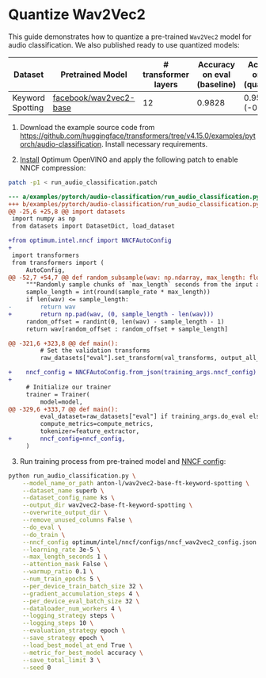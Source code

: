 # Quantize Wav2Vec2

This guide demonstrates how to quantize a pre-trained `Wav2Vec2` model for audio classification. We also published ready to use quantized models:

| Dataset | Pretrained Model | # transformer layers | Accuracy on eval (baseline) | Accuracy on eval (quantized) | Download |
|---------|------------------|----------------------|-----------------------------|----------------------------------------|----------|
| Keyword Spotting | [facebook/wav2vec2-base](https://huggingface.co/facebook/wav2vec2-base) | 12 | 0.9828 | 0.9553 (-0.0274) | [here](https://huggingface.co/dkurt/wav2vec2-base-ft-keyword-spotting-int8) |


1. Download the example source code from https://github.com/huggingface/transformers/tree/v4.15.0/examples/pytorch/audio-classification. Install necessary requirements.

2. [Install](../README.md#NNCF) Optimum OpenVINO and apply the following patch to enable NNCF compression:

```bash
patch -p1 < run_audio_classification.patch
```

```patch
--- a/examples/pytorch/audio-classification/run_audio_classification.py
+++ b/examples/pytorch/audio-classification/run_audio_classification.py
@@ -25,6 +25,8 @@ import datasets
 import numpy as np
 from datasets import DatasetDict, load_dataset

+from optimum.intel.nncf import NNCFAutoConfig
+
 import transformers
 from transformers import (
     AutoConfig,
@@ -52,7 +54,7 @@ def random_subsample(wav: np.ndarray, max_length: float, sample_rate: int = 1600
     """Randomly sample chunks of `max_length` seconds from the input audio"""
     sample_length = int(round(sample_rate * max_length))
     if len(wav) <= sample_length:
-        return wav
+        return np.pad(wav, (0, sample_length - len(wav)))
     random_offset = randint(0, len(wav) - sample_length - 1)
     return wav[random_offset : random_offset + sample_length]

@@ -321,6 +323,8 @@ def main():
         # Set the validation transforms
         raw_datasets["eval"].set_transform(val_transforms, output_all_columns=False)

+    nncf_config = NNCFAutoConfig.from_json(training_args.nncf_config)
+
     # Initialize our trainer
     trainer = Trainer(
         model=model,
@@ -329,6 +333,7 @@ def main():
         eval_dataset=raw_datasets["eval"] if training_args.do_eval else None,
         compute_metrics=compute_metrics,
         tokenizer=feature_extractor,
+        nncf_config=nncf_config,
     )
```

3. Run training process from pre-trained model and [NNCF config](../optimum/intel/nncf/configs/nncf_wav2vec2_config.json):

```bash
python run_audio_classification.py \
    --model_name_or_path anton-l/wav2vec2-base-ft-keyword-spotting \
    --dataset_name superb \
    --dataset_config_name ks \
    --output_dir wav2vec2-base-ft-keyword-spotting \
    --overwrite_output_dir \
    --remove_unused_columns False \
    --do_eval \
    --do_train \
    --nncf_config optimum/intel/nncf/configs/nncf_wav2vec2_config.json \
    --learning_rate 3e-5 \
    --max_length_seconds 1 \
    --attention_mask False \
    --warmup_ratio 0.1 \
    --num_train_epochs 5 \
    --per_device_train_batch_size 32 \
    --gradient_accumulation_steps 4 \
    --per_device_eval_batch_size 32 \
    --dataloader_num_workers 4 \
    --logging_strategy steps \
    --logging_steps 10 \
    --evaluation_strategy epoch \
    --save_strategy epoch \
    --load_best_model_at_end True \
    --metric_for_best_model accuracy \
    --save_total_limit 3 \
    --seed 0
```
